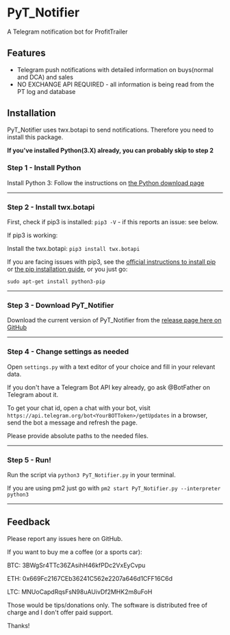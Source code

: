 # PyT_Notifier
A Telegram notification bot for ProfitTrailer

## Features
* Telegram push notifications with detailed information on buys(normal and DCA) and sales
* NO EXCHANGE API REQUIRED - all information is being read from the PT log and database

## Installation
PyT_Notifier uses twx.botapi to send notifications. Therefore you need to install this package.

**If you've installed Python(3.X) already, you can probably skip to step 2**

### Step 1 - Install Python
Install Python 3: Follow the instructions on [the Python download page](https://www.python.org/downloads/)

____

### Step 2 - Install twx.botapi
First, check if pip3 is installed: `pip3 -V` - if this reports an issue: see below.

If pip3 is working:

Install the twx.botapi: `pip3 install twx.botapi`


If you are facing issues with pip3, see the [official instructions to install pip](https://packaging.python.org/tutorials/installing-packages/) or [the pip installation guide](https://pip.pypa.io/en/stable/installing/), or you just go: 

`sudo apt-get install python3-pip`

____

### Step 3 - Download PyT_Notifier
Download the current version of PyT_Notifier from the [release page here on GitHub](https://github.com/Fransenson/PyT_Notifier/releases)

____
### Step 4 - Change settings as needed
Open `settings.py` with a text editor of your choice and fill in your relevant data. 

If you don't have a Telegram Bot API key already, go ask @BotFather on Telegram about it.

To get your chat id, open a chat with your bot, visit `https://api.telegram.org/bot<YourBOTToken>/getUpdates` in a browser, send the bot a message and refresh the page.

Please provide absolute paths to the needed files. 

____
### Step 5 - Run!
Run the script via `python3 PyT_Notifier.py` in your terminal.

If you are using pm2 just go with `pm2 start PyT_Notifier.py --interpreter python3`

____
## Feedback
Please report any issues here on GitHub. 

If you want to buy me a coffee (or a sports car):

BTC: 3BWgSr4TTc36ZAsihH46kfPDc2VxEyCvpu

ETH: 0x669Fc2167CEb36241C562e2207a646d1CFF16C6d

LTC: MNUoCapdRqsFsN98uAUivDf2MHK2m8uFoH

Those would be tips/donations only. The software is distributed free of charge and I don't offer paid support.

Thanks!
